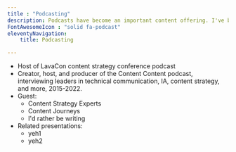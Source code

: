 ```yaml
---
title : "Podcasting"
description: Podcasts have become an important content offering. I've been a host, producer, and guest
FontAwesomeIcon : "solid fa-podcast"
eleventyNavigation:
    title: Podcasting

---
```


- Host of LavaCon content strategy conference podcast
- Creator, host, and producer of the Content Content podcast, interviewing leaders in technical communication, IA, content strategy, and more, 2015-2022.
- Guest:
  - Content Strategy Experts
  - Content Journeys
  - I'd rather be writing
- Related presentations:
  - yeh1
  - yeh2
